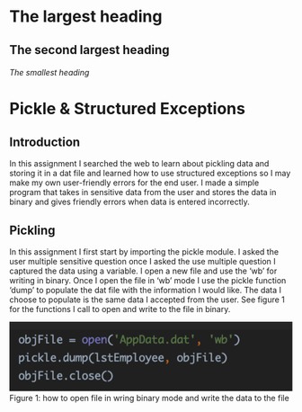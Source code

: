 # The largest heading
## The second largest heading
###### The smallest heading



# Pickle & Structured Exceptions

## Introduction

In this assignment I searched the web to learn about pickling data and storing it in a dat file and learned how to use structured exceptions so I may make my own user-friendly errors for the end user.  I made a simple program that takes in sensitive data from the user and stores the data in binary and gives friendly errors when data is entered incorrectly.

## Pickling 

In this assignment I first start by importing the pickle module. I asked the user multiple sensitive question once I asked the use multiple  question I captured the data using a variable. I open a new file and use the ‘wb’ for writing in binary. Once I open the file in ‘wb’ mode I use the pickle function ‘dump’ to populate the dat file with the information I would like. The data I choose to populate is the same data I accepted from the user. See figure 1 for the functions I call to open and write to the file in binary. 

![](/Figure1.png)
Figure 1: how to open file in wring binary mode and write the data to the file
